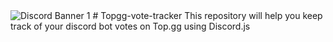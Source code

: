 <img src="https://discord.com/api/guilds/[1121092778630316092]/widget.png?style=banner1" alt="Discord Banner 1"/>
# Topgg-vote-tracker
This repository will help you keep track of your discord bot votes on Top.gg using Discord.js
